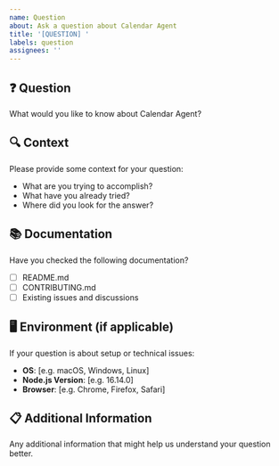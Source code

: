 ```yaml
---
name: Question
about: Ask a question about Calendar Agent
title: '[QUESTION] '
labels: question
assignees: ''
---
```


## ❓ Question
What would you like to know about Calendar Agent?

## 🔍 Context
Please provide some context for your question:
- What are you trying to accomplish?
- What have you already tried?
- Where did you look for the answer?

## 📚 Documentation
Have you checked the following documentation?
- [ ] README.md
- [ ] CONTRIBUTING.md
- [ ] Existing issues and discussions

## 🖥️ Environment (if applicable)
If your question is about setup or technical issues:
- **OS**: [e.g. macOS, Windows, Linux]
- **Node.js Version**: [e.g. 16.14.0]
- **Browser**: [e.g. Chrome, Firefox, Safari]

## 📋 Additional Information
Any additional information that might help us understand your question better.